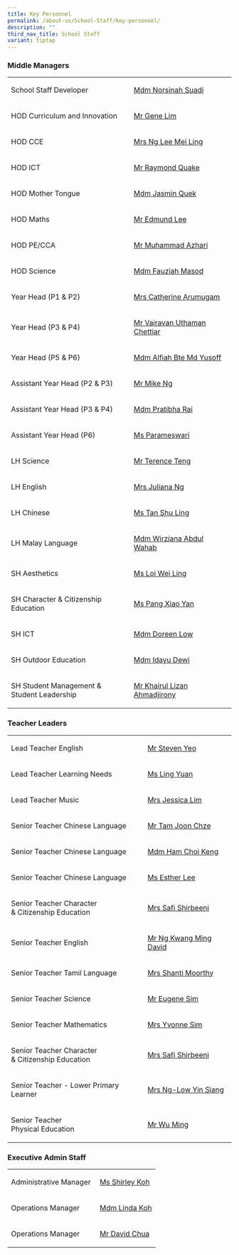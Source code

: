 ```yaml
---
title: Key Personnel
permalink: /about-us/School-Staff/key-personnel/
description: ""
third_nav_title: School Staff
variant: tiptap
---
```

<h3>Middle Managers</h3>
<table style="minWidth: 50px">
<colgroup>
<col>
<col>
</colgroup>
<tbody>
<tr>
<td rowspan="1" colspan="1">
<p>School Staff Developer
<br>
</p>
</td>
<td rowspan="1" colspan="1">
<p><a href="mailto:norsinah_suadi@moe.edu.sg" rel="noopener noreferrer nofollow" target="_blank">Mdm Norsinah Suadi</a>
</p>
</td>
</tr>
<tr>
<td rowspan="1" colspan="1">
<p>HOD Curriculum and<strong> </strong>Innovation</p>
</td>
<td rowspan="1" colspan="1">
<p><a href="mailto:lim_yong_seng_gene@moe.edu.sg" rel="noopener noreferrer nofollow" target="_blank">Mr Gene Lim</a>
</p>
</td>
</tr>
<tr>
<td rowspan="1" colspan="1">
<p>HOD CCE</p>
</td>
<td rowspan="1" colspan="1">
<p><a href="mailto:lee_mei_ling_a@moe.edu.sg" rel="noopener noreferrer nofollow" target="_blank">Mrs Ng Lee Mei Ling</a>
</p>
</td>
</tr>
<tr>
<td rowspan="1" colspan="1">
<p>HOD ICT</p>
</td>
<td rowspan="1" colspan="1">
<p><a href="mailto:quake_kheok_meng_raymond@moe.edu.sg" rel="noopener noreferrer nofollow" target="_blank">Mr Raymond Quake</a>
</p>
</td>
</tr>
<tr>
<td rowspan="1" colspan="1">
<p>HOD Mother Tongue</p>
</td>
<td rowspan="1" colspan="1">
<p><a href="mailto:quek_kah_hoon@moe.edu.sg" rel="noopener noreferrer nofollow" target="_blank">Mdm Jasmin Quek</a>
</p>
</td>
</tr>
<tr>
<td rowspan="1" colspan="1">
<p>HOD Maths</p>
</td>
<td rowspan="1" colspan="1">
<p><a href="mailto:lee_jianfeng_edmund@moe.edu.sg" rel="noopener noreferrer nofollow" target="_blank">Mr Edmund Lee</a>
</p>
</td>
</tr>
<tr>
<td rowspan="1" colspan="1">
<p>HOD PE/CCA</p>
</td>
<td rowspan="1" colspan="1">
<p><a href="mailto:muhammad_azhari_shahri@moe.edu.sg" rel="noopener noreferrer nofollow" target="_blank">Mr&nbsp;Muhammad Azhari</a>
</p>
</td>
</tr>
<tr>
<td rowspan="1" colspan="1">
<p>HOD Science</p>
</td>
<td rowspan="1" colspan="1">
<p><a href="mailto:fauziah_masod@moe.edu.sg" rel="noopener noreferrer nofollow" target="_blank">Mdm Fauziah Masod</a>
</p>
</td>
</tr>
<tr>
<td rowspan="1" colspan="1">
<p>Year Head (P1 &amp; P2)</p>
</td>
<td rowspan="1" colspan="1">
<p><a href="mailto:a_catherine@moe.edu.sg" rel="noopener noreferrer nofollow" target="_blank">Mrs Catherine Arumugam</a>
</p>
</td>
</tr>
<tr>
<td rowspan="1" colspan="1">
<p>Year Head (P3 &amp; P4)</p>
</td>
<td rowspan="1" colspan="1">
<p><a href="mailto:vairavan_uthaman_chettiar@moe.edu.sg" rel="noopener noreferrer nofollow" target="_blank">Mr Vairavan Uthaman Chettiar</a>
</p>
</td>
</tr>
<tr>
<td rowspan="1" colspan="1">
<p>Year Head (P5 &amp; P6)</p>
</td>
<td rowspan="1" colspan="1">
<p><a href="mailto:alfiah_md_yusoff@moe.edu.sg" rel="noopener noreferrer nofollow" target="_blank">Mdm Alfiah Bte Md Yusoff</a>
</p>
</td>
</tr>
<tr>
<td rowspan="1" colspan="1">
<p>Assistant Year Head (P2 &amp; P3)</p>
</td>
<td rowspan="1" colspan="1">
<p><a href="mailto:ng_cheong_zsen@moe.edu.sg" rel="noopener noreferrer nofollow" target="_blank">Mr Mike Ng</a>
</p>
</td>
</tr>
<tr>
<td rowspan="1" colspan="1">
<p>Assistant Year Head (P3 &amp; P4)</p>
</td>
<td rowspan="1" colspan="1">
<p><a href="mailto:pratibha_rai_matuk_rai@moe.edu.sg" rel="noopener noreferrer nofollow" target="_blank">Mdm Pratibha Rai</a>
</p>
</td>
</tr>
<tr>
<td rowspan="1" colspan="1">
<p>Assistant Year Head (P6)</p>
</td>
<td rowspan="1" colspan="1">
<p><a href="parameswari_s_sambasivam@moe.edu.sg" rel="noopener noreferrer nofollow" target="_blank">Ms Parameswari</a>
</p>
</td>
</tr>
<tr>
<td rowspan="1" colspan="1">
<p>LH Science</p>
</td>
<td rowspan="1" colspan="1">
<p><a href="mailto:teng_sze_chun_terence@moe.edu.sg" rel="noopener noreferrer nofollow" target="_blank">Mr Terence Teng</a>
</p>
</td>
</tr>
<tr>
<td rowspan="1" colspan="1">
<p>LH English</p>
</td>
<td rowspan="1" colspan="1">
<p><a href="mailto:juliana_natalia_lee_osman@moe.edu.sg" rel="noopener noreferrer nofollow" target="_blank">Mrs Juliana Ng</a>
</p>
</td>
</tr>
<tr>
<td rowspan="1" colspan="1">
<p>LH Chinese&nbsp;</p>
</td>
<td rowspan="1" colspan="1">
<p><a href="mailto:tan_shuling@moe.edu.sg" rel="noopener noreferrer nofollow" target="_blank">Ms Tan Shu Ling</a>
</p>
</td>
</tr>
<tr>
<td rowspan="1" colspan="1">
<p>LH Malay Language</p>
</td>
<td rowspan="1" colspan="1">
<p><a href="mailto:wirziana_abdul_wahab@moe.edu.sg" rel="noopener noreferrer nofollow" target="_blank">Mdm Wirziana Abdul Wahab</a>
</p>
</td>
</tr>
<tr>
<td rowspan="1" colspan="1">
<p>SH Aesthetics</p>
</td>
<td rowspan="1" colspan="1">
<p><a href="mailto:loi_wei_ling@moe.edu.sg" rel="noopener noreferrer nofollow" target="_blank">Ms Loi Wei Ling</a>
</p>
</td>
</tr>
<tr>
<td rowspan="1" colspan="1">
<p>SH&nbsp;Character &amp; Citizenship Education</p>
</td>
<td rowspan="1" colspan="1">
<p><a href="mailto:pang_xiao_yan@moe.edu.sg" rel="noopener noreferrer nofollow" target="_blank">Ms Pang Xiao Yan</a>
</p>
</td>
</tr>
<tr>
<td rowspan="1" colspan="1">
<p>SH ICT
<br>
</p>
</td>
<td rowspan="1" colspan="1">
<p><a href="mailto:low_hui_lin_doreen@moe.edu.sg" rel="noopener noreferrer nofollow" target="_blank">Mdm Doreen Low</a>
</p>
</td>
</tr>
<tr>
<td rowspan="1" colspan="1">
<p>SH Outdoor Education</p>
</td>
<td rowspan="1" colspan="1">
<p><a href="mailto:idayu_dewi_bt_juwari@moe.edu.sg" rel="noopener noreferrer nofollow" target="_blank">Mdm Idayu Dewi</a>
</p>
</td>
</tr>
<tr>
<td rowspan="1" colspan="1">
<p>SH Student Management &amp;
<br>Student Leadership</p>
</td>
<td rowspan="1" colspan="1">
<p><a href="mailto:khairul_lizan_ahmadjirony@moe.edu.sg" rel="noopener noreferrer nofollow" target="_blank">Mr Khairul Lizan Ahmadjirony</a>
</p>
</td>
</tr>
</tbody>
</table>
<h3>Teacher Leaders</h3>
<table style="minWidth: 50px">
<colgroup>
<col>
<col>
</colgroup>
<tbody>
<tr>
<td rowspan="1" colspan="1">
<p>Lead Teacher&nbsp;English</p>
</td>
<td rowspan="1" colspan="1">
<p><a href="mailto:yeo_poh_teck@moe.edu.sg" rel="noopener noreferrer nofollow" target="_blank">Mr Steven Yeo</a>
</p>
</td>
</tr>
<tr>
<td rowspan="1" colspan="1">
<p>Lead Teacher Learning Needs</p>
</td>
<td rowspan="1" colspan="1">
<p><a href="mailto:ling_yuan@moe.edu.sg" rel="noopener noreferrer nofollow" target="_blank">Ms Ling Yuan</a>
</p>
</td>
</tr>
<tr>
<td rowspan="1" colspan="1">
<p>Lead Teacher&nbsp;Music
<br>
</p>
</td>
<td rowspan="1" colspan="1">
<p><a href="mailto:chaw_kim_leng_jessica@moe.edu.sg" rel="noopener noreferrer nofollow" target="_blank">Mrs&nbsp;Jessica Lim</a> 
<br>
</p>
</td>
</tr>
<tr>
<td rowspan="1" colspan="1">
<p>Senior Teacher Chinese Language</p>
</td>
<td rowspan="1" colspan="1">
<p><a href="mailto:tam_joon_chze@moe.edu.sg" rel="noopener noreferrer nofollow" target="_blank">Mr Tam Joon Chze</a>
</p>
</td>
</tr>
<tr>
<td rowspan="1" colspan="1">
<p>Senior Teacher Chinese Language</p>
</td>
<td rowspan="1" colspan="1">
<p><a href="mailto:ham_choi_keng@moe.edu.sg" rel="noopener noreferrer nofollow" target="_blank">Mdm Ham Choi Keng</a>
</p>
</td>
</tr>
<tr>
<td rowspan="1" colspan="1">
<p>Senior Teacher Chinese Language</p>
</td>
<td rowspan="1" colspan="1">
<p><a href="mailto:lee_siew_kian@moe.edu.sg" rel="noopener noreferrer nofollow" target="_blank">Ms Esther Lee</a>
</p>
</td>
</tr>
<tr>
<td rowspan="1" colspan="1">
<p>Senior Teacher Character
<br>&amp; Citizenship Education&nbsp;</p>
</td>
<td rowspan="1" colspan="1">
<p><a href="mailto:shamsulbadariah_hussein@moe.edu.sg" rel="noopener noreferrer nofollow" target="_blank">Mrs Safi Shirbeeni</a>
</p>
</td>
</tr>
<tr>
<td rowspan="1" colspan="1">
<p>Senior Teacher&nbsp;English</p>
</td>
<td rowspan="1" colspan="1">
<p><a href="mailto:ng_kwang_ming@moe.edu.sg" rel="noopener noreferrer nofollow" target="_blank">Mr Ng Kwang Ming David</a>
</p>
</td>
</tr>
<tr>
<td rowspan="1" colspan="1">
<p>Senior Teacher Tamil Language</p>
</td>
<td rowspan="1" colspan="1">
<p><a href="mailto:shanti_kulantaipian_sh@moe.edu.sg" rel="noopener noreferrer nofollow" target="_blank">Mrs Shanti Moorthy</a>
</p>
</td>
</tr>
<tr>
<td rowspan="1" colspan="1">
<p>Senior Teacher&nbsp;Science</p>
</td>
<td rowspan="1" colspan="1">
<p><a href="mailto:sim_kok_hong_eugene@moe.edu.sg" rel="noopener noreferrer nofollow" target="_blank">Mr&nbsp;Eugene Sim</a> 
<br>
</p>
</td>
</tr>
<tr>
<td rowspan="1" colspan="1">
<p>Senior Teacher Mathematics</p>
</td>
<td rowspan="1" colspan="1">
<p><a href="mailto:lim_keok_yin@moe.edu.sg" rel="noopener noreferrer nofollow" target="_blank">Mrs Yvonne Sim</a>
</p>
</td>
</tr>
<tr>
<td rowspan="1" colspan="1">
<p>Senior Teacher Character
<br>&amp; Citizenship Education&nbsp;</p>
</td>
<td rowspan="1" colspan="1">
<p><a href="mailto:shamsulbadariah_hussein@moe.edu.sg" rel="noopener noreferrer nofollow" target="_blank">Mrs Safi Shirbeeni</a>
</p>
</td>
</tr>
<tr>
<td rowspan="1" colspan="1">
<p>Senior Teacher - Lower Primary Learner&nbsp;</p>
</td>
<td rowspan="1" colspan="1">
<p><a href="mailto:low_yin_siang@moe.edu.sg" rel="noopener noreferrer nofollow" target="_blank">Mrs Ng-Low Yin Siang</a>
</p>
</td>
</tr>
<tr>
<td rowspan="1" colspan="1">
<p>Senior Teacher
<br>Physical Education&nbsp;</p>
</td>
<td rowspan="1" colspan="1">
<p><a href="mailto:wu_ming_che@moe.edu.sg" rel="noopener noreferrer nofollow" target="_blank">Mr Wu Ming</a> 
<br>
</p>
</td>
</tr>
</tbody>
</table>
<h3>Executive Admin Staff</h3>
<table style="minWidth: 50px">
<colgroup>
<col>
<col>
</colgroup>
<tbody>
<tr>
<td rowspan="1" colspan="1">
<p>Administrative Manager&nbsp;</p>
</td>
<td rowspan="1" colspan="1">
<p><a href="mailto:shirley_koh-tan@schools.gov.sg" rel="noopener noreferrer nofollow" target="_blank">Ms Shirley Koh</a>
</p>
</td>
</tr>
<tr>
<td rowspan="1" colspan="1">
<p>Operations Manager</p>
</td>
<td rowspan="1" colspan="1">
<p><a href="mailto:koh_tay_huay@moe.edu.sg" rel="noopener noreferrer nofollow" target="_blank">Mdm Linda Koh</a>
</p>
</td>
</tr>
<tr>
<td rowspan="1" colspan="1">
<p>Operations Manager<strong>&nbsp;</strong>
</p>
</td>
<td rowspan="1" colspan="1">
<p><a href="mailto:chua_chiew_hoe@moe.edu.sg" rel="noopener noreferrer nofollow" target="_blank">Mr David Chua</a>
</p>
</td>
</tr>
</tbody>
</table>
<p></p>